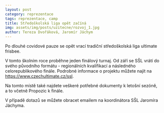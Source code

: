 ```yaml
---
layout: post
category: reprezentace
tags: reprezentace, camp
title: Středoškolská liga opět začíná
img: assets/img/posts/uzitecne/rozvoj_1.jpg
author: Tereza Dvořáková, Jaromír Jáchym
---
```


Po dlouhé covidové pauze se opět vrací tradiční středoškolská liga ultimate frisbee. 

V tomto školním roce proběhne jeden finálový turnaj. Od září se SŠL vrátí do svého původního formátu - regionálních kvalifikací a následného celorepublikového finále.
Podrobné informace o projektu můžete najít na https://www.czechultimate.cz/ssl.

Na tomto místě také najdete veškeré potřebné dokumenty k letošní sezóně, a to včetně Propozic k finále. 

V případě dotazů se můžete obracet emailem na koordinátora SŠL Jaromíra Jáchyma.
